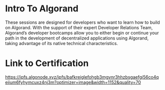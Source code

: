 # Intro To Algorand

These sessions are designed for developers who want to learn how to build on Algorand. With the support of their expert Developer Relations Team, Algorand’s developer bootcamps allow you to either begin or continue your path in the development of decentralized applications using Algorand, taking advantage of its native technical characteristics.

# Link to Certification 

https://ipfs.algonode.xyz/ipfs/bafkreiglefohgb3mgvnr3hhzbsgaefgi56co4qeiium6fyhymcuxz4nj3m?optimizer=image&width=1152&quality=70
